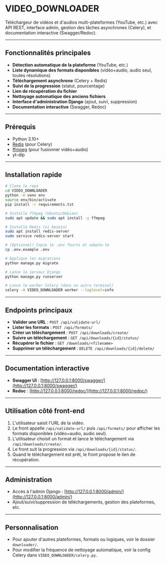 # VIDEO_DOWNLOADER

Téléchargeur de vidéos et d'audios multi-plateformes (YouTube, etc.) avec API REST, interface admin, gestion des tâches asynchrones (Celery), et documentation interactive (Swagger/Redoc).

---

## Fonctionnalités principales
- **Détection automatique de la plateforme** (YouTube, etc.)
- **Liste dynamique des formats disponibles** (vidéo+audio, audio seul, toutes résolutions)
- **Téléchargement asynchrone** (Celery + Redis)
- **Suivi de la progression** (statut, pourcentage)
- **Lien de récupération du fichier**
- **Nettoyage automatique des anciens fichiers**
- **Interface d'administration Django** (ajout, suivi, suppression)
- **Documentation interactive** (Swagger, Redoc)

---

## Prérequis
- Python 3.10+
- [Redis](https://redis.io/) (pour Celery)
- [ffmpeg](https://ffmpeg.org/) (pour fusionner vidéo+audio)
- yt-dlp

---

## Installation rapide

```bash
# Clone le repo
cd VIDEO_DOWNLOADER
python -m venv env
source env/bin/activate
pip install -r requirements.txt

# Installe ffmpeg (Ubuntu/Debian)
sudo apt update && sudo apt install -y ffmpeg

# Installe Redis (si besoin)
sudo apt install redis-server
sudo service redis-server start

# (Optionnel) Copie le .env fourni et adapte-le
cp .env.example .env

# Applique les migrations
python manage.py migrate

# Lance le serveur Django
python manage.py runserver

# Lance le worker Celery (dans un autre terminal)
celery -A VIDEO_DOWNLOADER worker --loglevel=info
```

---

## Endpoints principaux

- **Valider une URL** : `POST /api/validate-url/`
- **Lister les formats** : `POST /api/formats/`
- **Créer un téléchargement** : `POST /api/downloads/create/`
- **Suivre un téléchargement** : `GET /api/downloads/{id}/status/`
- **Récupérer le fichier** : `GET /downloads/<filename>`
- **Supprimer un téléchargement** : `DELETE /api/downloads/{id}/delete/`

---

## Documentation interactive
- **Swagger UI** : [http://127.0.0.1:8000/swagger/](http://127.0.0.1:8000/swagger/)
- **Redoc** : [http://127.0.0.1:8000/redoc/](http://127.0.0.1:8000/redoc/)

---

## Utilisation côté front-end
1. L'utilisateur saisit l'URL de la vidéo.
2. Le front appelle `/api/validate-url/` puis `/api/formats/` pour afficher les formats disponibles (vidéo+audio, audio seul).
3. L'utilisateur choisit un format et lance le téléchargement via `/api/downloads/create/`.
4. Le front suit la progression via `/api/downloads/{id}/status/`.
5. Quand le téléchargement est prêt, le front propose le lien de récupération.

---

## Administration
- Accès à l'admin Django : [http://127.0.0.1:8000/admin/](http://127.0.0.1:8000/admin/)
- Ajout/suivi/suppression de téléchargements, gestion des plateformes, etc.

---

## Personnalisation
- Pour ajouter d'autres plateformes, formats ou logiques, voir le dossier `downloader/`.
- Pour modifier la fréquence de nettoyage automatique, voir la config Celery dans `VIDEO_DOWNLOADER/celery.py`.
